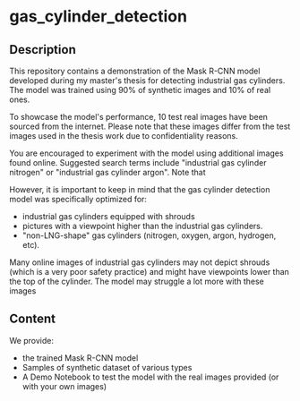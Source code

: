 # gas_cylinder_detection

## Description
This repository contains a demonstration of the Mask R-CNN model developed during my master's thesis for detecting industrial gas cylinders.  The model was trained using 90% of synthetic images and 10% of real ones.

To showcase the model's performance, 10 test real images have been sourced from the internet. Please note that these images differ from the test images used in the thesis work due to confidentiality reasons.

You are encouraged to experiment with the model using additional images found online. Suggested search terms include "industrial gas cylinder nitrogen" or "industrial gas cylinder argon". Note that 

However, it is important to keep in mind that the gas cylinder detection model was specifically optimized for:
- industrial gas cylinders equipped with shrouds
- pictures with a viewpoint higher than the industrial gas cylinders.
- "non-LNG-shape" gas cylinders (nitrogen, oxygen, argon, hydrogen, etc).

Many online images of industrial gas cylinders may not depict shrouds (which is a very poor safety practice) and might have viewpoints lower than the top of the cylinder. The model may struggle a lot more with these images

## Content
We provide:
- the trained Mask R-CNN model
- Samples of synthetic dataset of various types
- A Demo Notebook to test the model with the real images provided (or with your own images)
